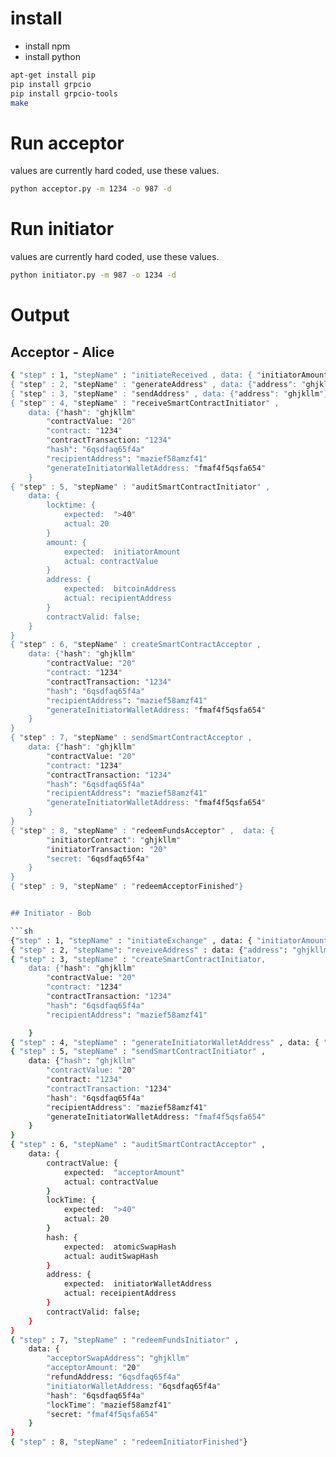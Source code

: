 # install
- install npm
- install python


```sh
apt-get install pip
pip install grpcio
pip install grpcio-tools
make
```

# Run acceptor

values are currently hard coded, use these values. 

```sh
python acceptor.py -m 1234 -o 987 -d
```

# Run initiator

values are currently hard coded, use these values. 

```sh
python initiator.py -m 987 -o 1234 -d
```

# Output

## Acceptor - Alice

```sh
{ "step" : 1, "stepName" : "initiateReceived , data: { "initiatorAmount" : "8", acceptorAmount: 10 }}
{ "step" : 2, "stepName" : "generateAddress" , data: {"address": "ghjkllm"}}
{ "step" : 3, "stepName" : "sendAddress" , data: {"address": "ghjkllm"}}
{ "step" : 4, "stepName" : "receiveSmartContractInitiator" , 	
	data: {"hash": "ghjkllm"
		"contractValue: "20"
		"contract: "1234"
		"contractTransaction: "1234"
		"hash": "6qsdfaq65f4a"
		"recipientAddress": "mazief58amzf41"
		"generateInitiatorWalletAddress: "fmaf4f5qsfa654"
	}
{ "step" : 5, "stepName" : "auditSmartContractInitiator" , 
	data: {
		locktime: {
			expected:  ">40"
			actual: 20
		}	
		amount: {
			expected:  initiatorAmount
			actual: contractValue
		}
		address: {
			expected:  bitcoinAddress
			actual: recipientAddress
		}
		contractValid: false;
	}
}
{ "step" : 6, "stepName" : createSmartContractAcceptor , 
	data: {"hash": "ghjkllm"
		"contractValue: "20"
		"contract: "1234"
		"contractTransaction: "1234"
		"hash": "6qsdfaq65f4a"
		"recipientAddress": "mazief58amzf41"
		"generateInitiatorWalletAddress: "fmaf4f5qsfa654"
	}
}
{ "step" : 7, "stepName" : sendSmartContractAcceptor , 
	data: {"hash": "ghjkllm"
		"contractValue: "20"
		"contract: "1234"
		"contractTransaction: "1234"
		"hash": "6qsdfaq65f4a"
		"recipientAddress": "mazief58amzf41"
		"generateInitiatorWalletAddress: "fmaf4f5qsfa654"
	}
}
{ "step" : 8, "stepName" : "redeemFundsAcceptor" ,	data: {
		"initiatorContract": "ghjkllm"
		"initiatorTransaction: "20"
		"secret: "6qsdfaq65f4a"
	}
}
{ "step" : 9, "stepName" : "redeemAcceptorFinished"}


## Initiator - Bob

```sh
{"step" : 1, "stepName" : "initiateExchange" , data: { "initiatorAmount" : "8", acceptorAmount: 10 }}
{ "step" : 2, "stepName": "reveiveAddress" : data: {"address": "ghjkllm"}
{ "step" : 3, "stepName" : "createSmartContractInitiator,
	data: {"hash": "ghjkllm"
		"contractValue: "20"
		"contract: "1234"
		"contractTransaction: "1234"
		"hash": "6qsdfaq65f4a"
		"recipientAddress": "mazief58amzf41"

	}
{ "step" : 4, "stepName" : "generateInitiatorWalletAddress" , data: { "address": "sefzqfzara5142q63z5f4"}}
{ "step" : 5, "stepName" : "sendSmartContractInitiator" ,
	data: {"hash": "ghjkllm"
		"contractValue: "20"
		"contract: "1234"
		"contractTransaction: "1234"
		"hash": "6qsdfaq65f4a"
		"recipientAddress": "mazief58amzf41"
		"generateInitiatorWalletAddress: "fmaf4f5qsfa654"
	}
}
{ "step" : 6, "stepName" : "auditSmartContractAcceptor" ,
	data: { 
		contractValue: {
			expected:  "acceptorAmount"
			actual: contractValue
		}
		lockTime: {
			expected:  ">40"
			actual: 20
		}	
		hash: {
			expected:  atomicSwapHash
			actual: auditSwapHash
		}
		address: {
			expected:  initiatorWalletAddress
			actual: receipientAddress
		}
		contractValid: false;
	}
}
{ "step" : 7, "stepName" : "redeemFundsInitiator" ,	
	data: {
		"acceptorSwapAddress": "ghjkllm"
		"acceptorAmount: "20"
		"refundAddress: "6qsdfaq65f4a"
		"initiatorWalletAddress: "6qsdfaq65f4a"
		"hash": "6qsdfaq65f4a"
		"lockTime": "mazief58amzf41"
		"secret: "fmaf4f5qsfa654"
	}
}
{ "step" : 8, "stepName" : "redeemInitiatorFinished"}
```